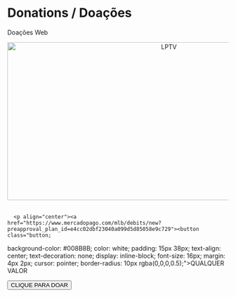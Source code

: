 # Donations / Doações
Doações Web


<!DOCTYPE html>
<html lang="en,es,pt-br">
   

    


 

<head>

</head>
<body>
<p align="center"><img src="https://raw.githubusercontent.com/GamerCleanVic/donations/gh-pages/LPTV.jpeg" alt="LPTV" height="360" width="720"/><br /><br />
      
      <p align="center"><a href="https://www.mercadopago.com/mlb/debits/new?preapproval_plan_id=e4cc02dbf23040a099d5d85058e9c729"><button class="button; 
background-color: #008B8B; color: white; padding: 15px 38px; text-align: center; text-decoration: none; display: inline-block; font-size: 16px; margin: 4px 2px; cursor: pointer; border-radius: 10px rgba(0,0,0,0.5);">QUALQUER VALOR</button></a></p>

<button class="button1 border: 10px solid #000;">CLIQUE PARA DOAR</button>

 </body>   

</html>


 








